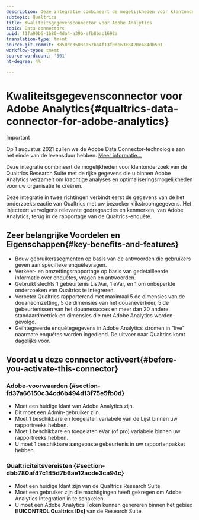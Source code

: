 ```yaml
---
description: Deze integratie combineert de mogelijkheden voor klantonderzoek van de Qualtrics Research Suite met de rijke gegevens die u binnen Adobe Analytics verzamelt om krachtige analyses en optimaliseringsmogelijkheden voor uw organisatie te creëren.
subtopic: Qualtrics
title: Kwaliteitsgegevensconnector voor Adobe Analytics
topic: Data connectors
uuid: f1fa90b6-1b80-4da4-a39b-efb8bac1692a
translation-type: tm+mt
source-git-commit: 3850dc3503ca57ba4f13f0de63e8420e484db501
workflow-type: tm+mt
source-wordcount: '301'
ht-degree: 4%

---
```



# Kwaliteitsgegevensconnector voor Adobe Analytics{#qualtrics-data-connector-for-adobe-analytics}

>[!IMPORTANT]
>
>Op 1 augustus 2021 zullen we de Adobe Data Connector-technologie aan het einde van de levensduur hebben. [Meer informatie...](/help/import/data-connectors/data-connectors-eol.md)

Deze integratie combineert de mogelijkheden voor klantonderzoek van de Qualtrics Research Suite met de rijke gegevens die u binnen Adobe Analytics verzamelt om krachtige analyses en optimaliseringsmogelijkheden voor uw organisatie te creëren.

Deze integratie in twee richtingen verbindt eerst de gegevens van de het onderzoeksreactie van Qualtrics met uw bezoeker klikstroomgegevens. Het injecteert vervolgens relevante gedragsacties en kenmerken, van Adobe Analytics, terug in de rapportage van de Qualtrics-enquête.

## Zeer belangrijke Voordelen en Eigenschappen{#key-benefits-and-features}

* Bouw gebruikerssegmenten op basis van de antwoorden die gebruikers geven aan specifieke enquêtevragen.
* Verkeer- en omzettingsrapportage op basis van gedetailleerde informatie over enquêtes, vragen en antwoorden.
* Gebruikt slechts 1 gebeurtenis ListVar, 1 eVar, en 1 om onbeperkte onderzoeken van Qualtrics te integreren.
* Verbeter Qualtrics rapporterend met maximaal 5 de dimensies van de douaneomzetting, 5 de dimensies van het douaneverkeer, 5 de gebeurtenissen van het douanesucces en meer dan 20 andere standaardmetriek en dimensies die met Adobe Analytics worden gevolgd.
* Geïntegreerde enquêtegegevens in Adobe Analytics stromen in &quot;live&quot; naarmate enquêtes worden ingediend. De uitvoer naar Qualtrics komt dagelijks voor.

## Voordat u deze connector activeert{#before-you-activate-this-connector}

### Adobe-voorwaarden {#section-fd37a66150c34cd6b494d13f75e5fb0d}

* Moet een huidige klant van Adobe Analytics zijn.
* Dit moet een Admin-gebruiker zijn.
* Moet 1 beschikbare en toegelaten variabele van de Lijst binnen uw rapportreeks hebben.
* Moet 1 beschikbare en toegelaten eVar (of pro) variabele binnen uw rapportreeks hebben.
* U moet 1 beschikbare aangepaste gebeurtenis in uw rapportenpakket hebben.

### Qualtriciteitsvereisten {#section-dbb780af47c145d7b6ae12acde3ca94c}

* Moet een huidige klant zijn van de Qualtrics Research Suite.
* Moet een gebruiker zijn die machtigingen heeft gekregen om Adobe Analytics Integration in te schakelen.
* U moet een Adobe Analytics Token kunnen genereren binnen het gebied **[!UICONTROL Qualtrics IDs]** van de Research Suite.
